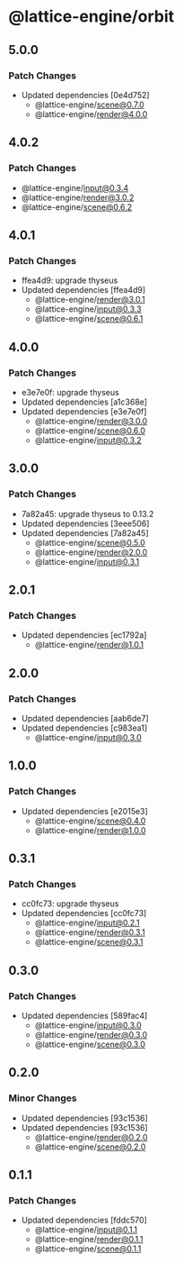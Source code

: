 # @lattice-engine/orbit

## 5.0.0

### Patch Changes

- Updated dependencies [0e4d752]
  - @lattice-engine/scene@0.7.0
  - @lattice-engine/render@4.0.0

## 4.0.2

### Patch Changes

- @lattice-engine/input@0.3.4
- @lattice-engine/render@3.0.2
- @lattice-engine/scene@0.6.2

## 4.0.1

### Patch Changes

- ffea4d9: upgrade thyseus
- Updated dependencies [ffea4d9]
  - @lattice-engine/render@3.0.1
  - @lattice-engine/input@0.3.3
  - @lattice-engine/scene@0.6.1

## 4.0.0

### Patch Changes

- e3e7e0f: upgrade thyseus
- Updated dependencies [a1c368e]
- Updated dependencies [e3e7e0f]
  - @lattice-engine/render@3.0.0
  - @lattice-engine/scene@0.6.0
  - @lattice-engine/input@0.3.2

## 3.0.0

### Patch Changes

- 7a82a45: upgrade thyseus to 0.13.2
- Updated dependencies [3eee506]
- Updated dependencies [7a82a45]
  - @lattice-engine/scene@0.5.0
  - @lattice-engine/render@2.0.0
  - @lattice-engine/input@0.3.1

## 2.0.1

### Patch Changes

- Updated dependencies [ec1792a]
  - @lattice-engine/render@1.0.1

## 2.0.0

### Patch Changes

- Updated dependencies [aab6de7]
- Updated dependencies [c983ea1]
  - @lattice-engine/input@0.3.0

## 1.0.0

### Patch Changes

- Updated dependencies [e2015e3]
  - @lattice-engine/scene@0.4.0
  - @lattice-engine/render@1.0.0

## 0.3.1

### Patch Changes

- cc0fc73: upgrade thyseus
- Updated dependencies [cc0fc73]
  - @lattice-engine/input@0.2.1
  - @lattice-engine/render@0.3.1
  - @lattice-engine/scene@0.3.1

## 0.3.0

### Patch Changes

- Updated dependencies [589fac4]
  - @lattice-engine/input@0.3.0
  - @lattice-engine/render@0.3.0
  - @lattice-engine/scene@0.3.0

## 0.2.0

### Minor Changes

- Updated dependencies [93c1536]
- Updated dependencies [93c1536]
  - @lattice-engine/render@0.2.0
  - @lattice-engine/scene@0.2.0

## 0.1.1

### Patch Changes

- Updated dependencies [fddc570]
  - @lattice-engine/input@0.1.1
  - @lattice-engine/render@0.1.1
  - @lattice-engine/scene@0.1.1
